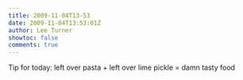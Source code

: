 ```yaml
---
title: 2009-11-04T13-53
date: 2009-11-04T13:53:01Z
author: Lee Turner
showtoc: false
comments: true
---
```


Tip for today: left over pasta + left over lime pickle = damn tasty food

